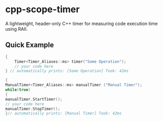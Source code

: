 # cpp-scope-timer
A lightweight, header-only C++ timer for measuring code execution time using RAII. 
## Quick Example
```cpp
{
    Timer<Timer_Aliases::ms> timer("Some Operation");
    // your code here
} // automatically prints: [Some Operation] Took: 42ms
```
```cpp
{
ManualTimer<Timer_Aliases::ms> manualTimer ("Manual Timer");
while(true)
{
manualTimer.StartTimer();
// your code here
manualTimer.StopTimer();
}// automatically prints: [Manual Timer] Took: 42ms
```
